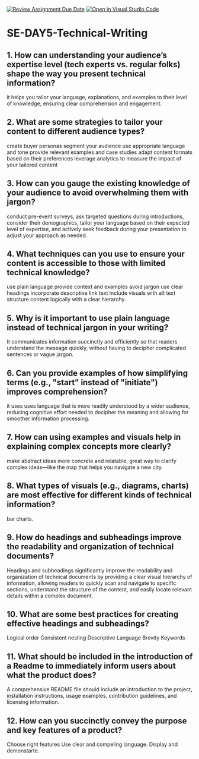 [![Review Assignment Due Date](https://classroom.github.com/assets/deadline-readme-button-22041afd0340ce965d47ae6ef1cefeee28c7c493a6346c4f15d667ab976d596c.svg)](https://classroom.github.com/a/zsAR-pyY)
[![Open in Visual Studio Code](https://classroom.github.com/assets/open-in-vscode-2e0aaae1b6195c2367325f4f02e2d04e9abb55f0b24a779b69b11b9e10269abc.svg)](https://classroom.github.com/online_ide?assignment_repo_id=18484974&assignment_repo_type=AssignmentRepo)
# SE-DAY5-Technical-Writing
## 1. How can understanding your audience’s expertise level (tech experts vs. regular folks) shape the way you present technical information?
it helps you tailor your language, explanations, and examples to their level of knowledge, ensuring clear comprehension and engagement.

## 2. What are some strategies to tailor your content to different audience types?
  create buyer personas
  segment your audience
  use appropriate language and tone
  provide relevant examples and case studies
  adapt content formats based on their preferences
  leverage analytics to measure the impact of your tailored content

## 3. How can you gauge the existing knowledge of your audience to avoid overwhelming them with jargon?
conduct pre-event surveys, ask targeted questions during introductions, consider their demographics, tailor your language based on their expected level of expertise, and actively seek feedback during your presentation to adjust your approach as needed.

## 4. What techniques can you use to ensure your content is accessible to those with limited technical knowledge?
use plain language
provide context and examples
avoid jargon
use clear headings
incorporate descriptive link text
include visuals with alt text
structure content logically with a clear hierarchy.

## 5. Why is it important to use plain language instead of technical jargon in your writing?
It communicates information succinctly and efficiently so that readers understand the message quickly, without having to decipher complicated sentences or vague jargon.

## 6. Can you provide examples of how simplifying terms (e.g., "start" instead of "initiate") improves comprehension?
it uses uses language that is more readily understood by a wider audience, reducing cognitive effort needed to decipher the meaning and allowing for smoother information processing.

## 7. How can using examples and visuals help in explaining complex concepts more clearly?
make abstract ideas more concrete and relatable, great way to clarify complex ideas—like the map that helps you navigate a new city.

## 8. What types of visuals (e.g., diagrams, charts) are most effective for different kinds of technical information?
bar charts.

## 9. How do headings and subheadings improve the readability and organization of technical documents?
Headings and subheadings significantly improve the readability and organization of technical documents by providing a clear visual hierarchy of information, allowing readers to quickly scan and navigate to specific sections, understand the structure of the content, and easily locate relevant details within a complex document.

## 10. What are some best practices for creating effective headings and subheadings?
Logical order
Consistent nesting
Descriptive Language
Brevity
Keywords

## 11. What should be included in the introduction of a Readme to immediately inform users about what the product does?
A comprehensive README file should include an introduction to the project, installation instructions, usage examples, contribution guidelines, and licensing information.

## 12. How can you succinctly convey the purpose and key features of a product?
Choose right features
Use clear and compeling language.
Display and demonstarte.

